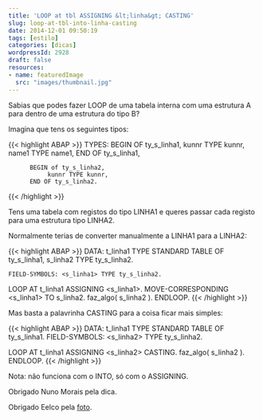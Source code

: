 ```yaml
---
title: 'LOOP at tbl ASSIGNING &lt;linha&gt; CASTING'
slug: loop-at-tbl-into-linha-casting
date: 2014-12-01 09:50:19
tags: [estilo]
categories: [dicas]
wordpressId: 2928
draft: false
resources:
- name: featuredImage
  src: "images/thumbnail.jpg"
---
```

Sabias que podes fazer LOOP de uma tabela interna com uma estrutura A para dentro de uma estrutura do tipo B?

<!--more-->

Imagina que tens os seguintes tipos:


{{< highlight ABAP >}}
TYPES: BEGIN OF ty_s_linha1,
               kunnr TYPE kunnr,
               name1 TYPE name1,
          END OF ty_s_linha1,

          BEGIN of ty_s_linha2,
               kunnr TYPE kunnr,
          END OF ty_s_linha2.
 {{< /highlight >}}

Tens uma tabela com registos do tipo LINHA1 e queres passar cada registo para uma estrutura tipo LINHA2.

Normalmente terias de converter manualmente a LINHA1 para a LINHA2:


{{< highlight ABAP >}}
    DATA: t_linha1 TYPE STANDARD TABLE OF ty_s_linha1,
              s_linha2 TYPE ty_s_linha2.

    FIELD-SYMBOLS: <s_linha1> TYPE ty_s_linha2.

   LOOP AT t_linha1 ASSIGNING <s_linha1>.
     MOVE-CORRESPONDING <s_linha1> TO s_linha2.
     faz_algo( s_linha2 ).
  ENDLOOP.
{{< /highlight >}}

Mas basta a palavrinha CASTING para a coisa ficar mais simples:


{{< highlight ABAP >}}
    DATA: t_linha1 TYPE STANDARD TABLE OF ty_s_linha1.
    FIELD-SYMBOLS: <s_linha2> TYPE ty_s_linha2.

   LOOP AT t_linha1 ASSIGNING <s_linha2> CASTING.
    faz_algo( s_linha2 ).
  ENDLOOP.
{{< /highlight >}}

Nota: não funciona com o INTO, só com o ASSIGNING.

Obrigado Nuno Morais pela dica.

Obrigado Eelco pela [foto][1].

   [1]: “https://www.flickr.com/photos/smiling_da_vinci/12781401”
